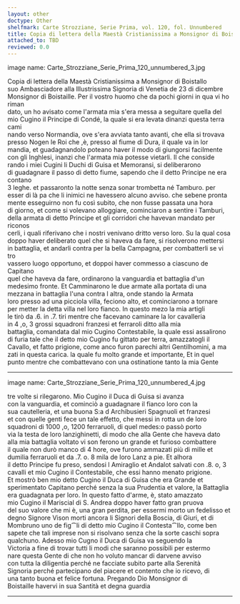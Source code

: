 ```yaml
---
layout: other
doctype: Other
shelfmark: Carte Strozziane, Serie Prima, vol. 120, fol. Unnumbered
title: Copia di lettera della Maestà Cristianissima a Monsignor di Boistallo suo Ambasciadore alla Illustrissima Signoria di Venetia de 23 di Dicembre
attached_to: TBD
reviewed: 0.0
---
```


image name: Carte_Strozziane_Serie_Prima_120_unnumbered_3.jpg  
  
  
Copia di lettera della Maestà Cristianissima a Monsignor di Boistallo  
suo Ambasciadore alla Illustrissima Signoria di Venetia de 23 di dicembre  
Monsignor di Boistaille. Per il vostro huomo che da pochi giorni in qua vi ho riman  
dato, un ho avisato come l'armata mia s'era messa a seguitare quella del  
mio Cugino il Principe di Condé, la quale si era levata dinanzi questa terra cami  
nando verso Normandia, ove s'era avviata tanto avanti, che ella si trovava  
presso Nogen le Roi che ,è, presso al fiume di Dura, il quale va in lor  
mandia, et guadagnandolo poteano haver il modo di giungorsi facilmente  
con gli Inghlesi, inanzi che l'armata mia potesse vietarli. Il che conside  
rando i miei Cugini li Duchi di Guisa et Memoransi, si deliberarono  
di guadagnare il passo di detto fiume, sapendo che il detto Principe ne era contano  
3 leghe. et passaronto la notte senza sonar trombetta né Tamburo. per  
esser di là pa che li inimici ne havessero alcuno avviso. che sebene pronta  
mente esseguirno non fu così subito, che non fusse passata una hora  
di giorno, et come si volevano alloggiare, cominciaron a sentire i Tamburi,  
della armata di detto Principe et gli corridori che havevan mandato per riconos  
cerli, i quali riferivano che i nostri venivano dritto verso loro. Su la qual cosa  
doppo haver deliberato quel che si haveva da fare, si risolverono mettersi  
in battaglia, et andarli contra per la bella Campagna, per combatterli se vi tro  
vassero luogo opportuno, et doppoi haver commesso a ciascuno de Capitano  
quel che haveva da fare, ordinarono la vanguardia et battaglia d'un  
medesimo fronte. Et Camminarono le due armate alla portata di una  
mezzana in battaglia l'una contra l altra, onde stando la Armata  
loro presso ad una picciola villa, feciono alto, et cominciarono a tornare  
per metter la detta villa nel loro fianco. In questo mezo la mia artigli  
le tirò da .6. in .7. tiri mentre che facevano caminare la lor cavalleria  
in 4 ,o, 3 grossi squadroni franzesi et ferraroli ditto alla mia  
battaglia, comandata dal mio Cugino Contestabile, la quale essi assalirono  
di furia tale che il detto mio Cugino fu gittato per terra, amazzatogli il  
Cavallo, et fatto prigione, come anco furon parechi altri Gentilhomini, a ma  
zati in questa carica. la quale fu molto grande et importante, Et in quel  
punto mentre che combattevano con una ostinatione tanto la mia Gente  
  
---  

image name: Carte_Strozziane_Serie_Prima_120_unnumbered_4.jpg  
  
  
tre volte si rilegarono. Mio Cugino il Duca di Guisa si avanza  
con la vanguardia, et cominciò a guadagnare il fianco loro con la  
sua cautelleria, et una buona S:a d Archibusieri Spagnuoli et franzesi  
et con quelle genti fece un tale effetto, che messi in rotta un de loro  
squadroni di 1000 ,o, 1200 ferraruoli, di quel medes:o passò porto  
via la testa de loro lanzighinetti, di modo che alla Gente che haveva dato  
alla mia battaglia voltato vi son ferono un grande et furioso combattere  
il quale non durò manco di 4 hore, ove furono ammazati più di mille et  
dumilia ferraruoli et da .7. o. 8 mila de loro Lanz a pie. Et alhora  
il detto Principe fu preso, sendosi l Amiraglio et Andalot salvati con .8. o, 3  
cavalli et mio Cugino il Contestabile, che essi hanno menato prigione.  
Et mostrò ben mio detto Cugino il Duca di Guisa che era Grande et  
sperimentato Capitano perché senza la sua Prudentia et valore, la Battaglia  
era guadagnata per loro. In questo fatto d'arme, è, stato amazzato  
mio Cugino il Mariscial di S. Andrea doppo haver fatto gran pruova  
del suo valore che mi è, una gran perdita, per essermi morto un fedelisso et  
degno Signore Vison morti ancora li Signori della Boscia, di Giuri, et di  
Mombruno uno de fig⁀li di detto mio Cugino il Contesta⁀llo, come ben  
sapete che tali imprese non si risolvano senza che la sorte caschi sopra  
qualchuno. Adesso mio Cugno il Duca di Guisa va seguendo la  
Victoria a fine di trovar tutti li modi che saranno possibili per estermo  
nare questa Gente di che non ho voluto mancar di darvene avviso  
con tutta la diligentia perché ne facciate subito parte alla Serenità  
Signoria perché partecipano del piacere et contento che io ricevo, di  
una tanto buona et felice fortuna. Pregando Dio Monsignor di  
Boistaille havervi in sua Santità et degna guardia  
  
---  

